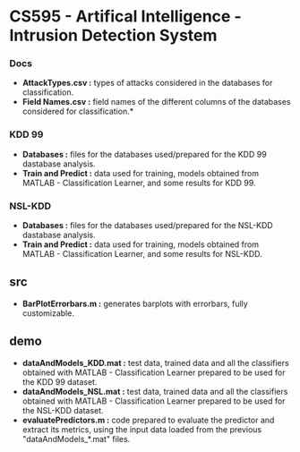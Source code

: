 # CS595 - Artifical Intelligence - Intrusion Detection System

### Docs

 - **AttackTypes.csv :** types of attacks considered in the databases for classification.
 - **Field Names.csv :** field names of the different columns of the databases considered for classification.*
 
### KDD 99

 - **Databases :** files for the databases used/prepared for the KDD 99 dastabase analysis.
 - **Train and Predict :** data used for training, models obtained from MATLAB - Classification Learner, and some results for KDD 99.  
 
### NSL-KDD

 - **Databases :** files for the databases used/prepared for the NSL-KDD dastabase analysis.
 - **Train and Predict :** data used for training, models obtained from MATLAB - Classification Learner, and some results for NSL-KDD.  
 
## src
 - **BarPlotErrorbars.m :** generates barplots with errorbars, fully customizable.

## demo
 - **dataAndModels_KDD.mat :** test data, trained data and all the classifiers obtained with MATLAB - Classification Learner prepared to be used for the KDD 99 dataset.
 - **dataAndModels_NSL.mat :** test data, trained data and all the classifiers obtained with MATLAB - Classification Learner prepared to be used for the NSL-KDD dataset.
 - **evaluatePredictors.m :** code prepared to evaluate the predictor and extract its metrics, using the input data loaded from the previous "dataAndModels_*.mat" files.
